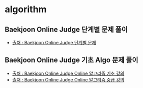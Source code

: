 # algorithm
## Baekjoon Online Judge 단계별 문제 풀이
- [출처 : Baekjoon Online Judge 단계별 문제](https://www.acmicpc.net/step)
## Baekjoon Online Judge 기초 Algo 문제 풀이
- [출처 : Baekjoon Online Judge Online 알고리즘 기초 강의](https://code.plus/bundle/7)
- [출처 : Baekjoon Online Judge Online 알고리즘 중급 강의](https://code.plus/bundle/9)
